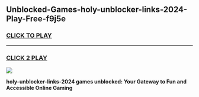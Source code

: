 
## Unblocked-Games-holy-unblocker-links-2024-Play-Free-f9j5e
<h3>
<a href="https://premium76.site?title=holy-unblocker-links-2024&ref=10A">CLICK TO PLAY</a></h3>
<hr>

<h3>
<a href="https://premium76.site?title=holy-unblocker-links-2024&ref=10A">CLICK 2 PLAY</a>
  
</h3>

<a href="https://premium76.site?title=holy-unblocker-links-2024&ref=10A"><img src="https://clearcache.store/games.png"></a>


**holy-unblocker-links-2024 games unblocked: Your Gateway to Fun and Accessible Online Gaming**
